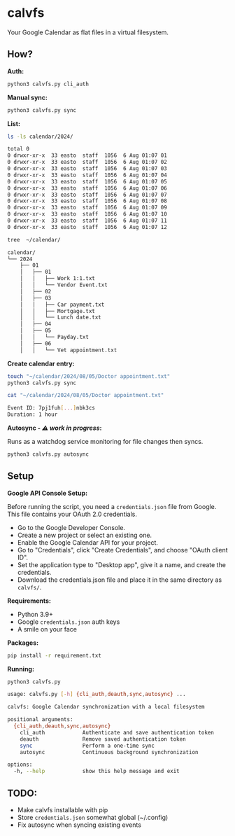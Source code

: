 calvfs
================
Your Google Calendar as flat files in a virtual filesystem.


## How?
**Auth:**
```bash
python3 calvfs.py cli_auth
```
**Manual sync:**
```bash
python3 calvfs.py sync
```


**List:**
```bash
ls -ls calendar/2024/

total 0
0 drwxr-xr-x  33 easto  staff  1056  6 Aug 01:07 01
0 drwxr-xr-x  33 easto  staff  1056  6 Aug 01:07 02
0 drwxr-xr-x  33 easto  staff  1056  6 Aug 01:07 03
0 drwxr-xr-x  33 easto  staff  1056  6 Aug 01:07 04
0 drwxr-xr-x  33 easto  staff  1056  6 Aug 01:07 05
0 drwxr-xr-x  33 easto  staff  1056  6 Aug 01:07 06
0 drwxr-xr-x  33 easto  staff  1056  6 Aug 01:07 07
0 drwxr-xr-x  33 easto  staff  1056  6 Aug 01:07 08
0 drwxr-xr-x  33 easto  staff  1056  6 Aug 01:07 09
0 drwxr-xr-x  33 easto  staff  1056  6 Aug 01:07 10
0 drwxr-xr-x  33 easto  staff  1056  6 Aug 01:07 11
0 drwxr-xr-x  33 easto  staff  1056  6 Aug 01:07 12

```

```bash
tree  ~/calendar/

calendar/
└── 2024
    ├── 01
    │   ├── 01
    │   │   ├── Work 1:1.txt
    │   │   └── Vendor Event.txt
    │   ├── 02
    │   ├── 03
    │   │   ├── Car payment.txt
    │   │   ├── Mortgage.txt
    │   │   └── Lunch date.txt
    │   ├── 04
    │   ├── 05
    │   │   └── Payday.txt
    │   ├── 06
    │   │   └── Vet appointment.txt
```

**Create calendar entry:**
```bash
touch "~/calendar/2024/08/05/Doctor appointment.txt"
python3 calvfs.py sync
```

```bash
cat "~/calendar/2024/08/05/Doctor appointment.txt"

Event ID: 7pj1fuh[...]nbk3cs
Duration: 1 hour
```

**Autosync - *⚠️ work in progress*:**

Runs as a watchdog service monitoring for file changes then syncs.
```bash
python3 calvfs.py autosync
```

## Setup
**Google API Console Setup:**

Before running the script, you need a `credentials.json` file from Google. This file contains your OAuth 2.0 credentials.
    
* Go to the Google Developer Console.
* Create a new project or select an existing one.
* Enable the Google Calendar API for your project.
* Go to "Credentials", click "Create Credentials", and choose "OAuth client ID".
* Set the application type to "Desktop app", give it a name, and create the credentials.
* Download the credentials.json file and place it in the same directory as `calvfs/`.

**Requirements:**

* Python 3.9+
* Google `credentials.json` auth keys
* A smile on your face

**Packages:**
```bash
pip install -r requirement.txt
```
**Running:**
```bash
python3 calvfs.py 

usage: calvfs.py [-h] {cli_auth,deauth,sync,autosync} ...

calvfs: Google Calendar synchronization with a local filesystem

positional arguments:
  {cli_auth,deauth,sync,autosync}
    cli_auth            Authenticate and save authentication token
    deauth              Remove saved authentication token
    sync                Perform a one-time sync
    autosync            Continuous background synchronization

options:
  -h, --help            show this help message and exit


```

## TODO:
* Make calvfs installable with pip
* Store `credentials.json` somewhat global (~/.config)
* Fix autosync when syncing existing events